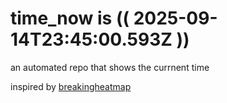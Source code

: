 # time_now is (( 2025-09-14T23:45:00.593Z ))

an automated repo that shows the currnent time

inspired by [breakingheatmap](https://github.com/breakingheatmap/breakingheatmap)